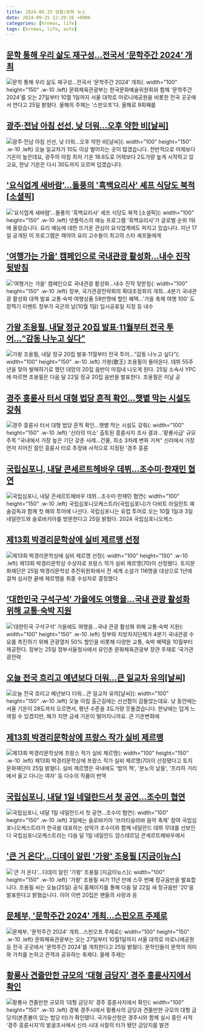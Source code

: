 ```yaml
---
title: 2024.09.25 생활/문화 뉴스
date: 2024-09-25 12:20:16 +0900
categories: [krnews, life]
tags: [krnews, life, auto]
---
```

## [문학 통해 우리 삶도 재구성…전국서 ‘문학주간 2024’ 개최](https://n.news.naver.com/mnews/article/011/0004395663)

![문학 통해 우리 삶도 재구성…전국서 ‘문학주간 2024’ 개최](https://mimgnews.pstatic.net/image/origin/011/2024/09/25/4395663.jpg?type=nf220_150){: width="100" height="150" .w-10 .left}
문화체육관광부는 한국문화예술위원회와 함께 ‘문학주간 2024’를 오는 27일부터 10월 1일까지 서울 대학로 마로니에공원을 비롯한 전국 곳곳에서 연다고 25일 밝혔다. 올해의 주제는 ‘스핀오프’다. 올해로 9회째를

## [광주·전남 아침 선선, 낮 더워…오후 약한 비[날씨]](https://n.news.naver.com/mnews/article/056/0011806591)

![광주·전남 아침 선선, 낮 더워…오후 약한 비[날씨]](https://mimgnews.pstatic.net/image/origin/056/2024/09/25/11806591.jpg?type=nf220_150){: width="100" height="150" .w-10 .left}
오늘 일교차가 10도 이상 벌어지는 곳이 많겠습니다. 전반적으로 어제보다 기온이 높은데요, 광주의 아침 최저 기온 18.6도로 어제보다 2도가량 높게 시작하고 있고요, 한낮 기온은 다시 30도까지 오르며 덥겠습니다.

## ['요식업계 새바람'…돌풍의 '흑백요리사' 셰프 식당도 북적 [소셜픽]](https://n.news.naver.com/mnews/article/437/0000411650)

!['요식업계 새바람'…돌풍의 '흑백요리사' 셰프 식당도 북적 [소셜픽]](https://mimgnews.pstatic.net/image/origin/437/2024/09/25/411650.jpg?type=nf220_150){: width="100" height="150" .w-10 .left}
넷플릭스의 예능 프로그램 '흑백요리사'가 글로벌 순위 1위에 올랐습니다. 요리 예능에 대한 뜨거운 관심이 요식업계에도 퍼지고 있습니다. 지난 17일 공개된 이 프로그램은 재야의 요리 고수들이 최고의 스타 셰프들에게

## ['여행가는 가을' 캠페인으로 국내관광 활성화…내수 진작 뒷받침](https://n.news.naver.com/mnews/article/001/0014946704)

!['여행가는 가을' 캠페인으로 국내관광 활성화…내수 진작 뒷받침](https://mimgnews.pstatic.net/image/origin/001/2024/09/25/14946704.jpg?type=nf220_150){: width="100" height="150" .w-10 .left}
정부, 국가관광전략회의 확대조정회의 개최…4분기 국내관광 활성화 대책 발표 교통·숙박·여행상품 58만명에 할인 혜택…'가을 축제 여행 100' 도장찍기 이벤트 정부가 국군의 날(10월 1일) 임시공휴일 지정 등 내수

## [가왕 조용필, 내달 정규 20집 발표·11월부터 전국 투어…“감동 나누고 싶다”](https://n.news.naver.com/mnews/article/016/0002366254)

![가왕 조용필, 내달 정규 20집 발표·11월부터 전국 투어…“감동 나누고 싶다”](https://mimgnews.pstatic.net/image/origin/016/2024/09/25/2366254.jpg?type=nf220_150){: width="100" height="150" .w-10 .left}
가왕(歌王) 조용필이 돌아온다. 데뷔 55주년을 맞아 발매하기로 했던 대망의 20집 음반이 마침내 나오게 된다. 25일 소속사 YPC에 따르면 조용필은 다음 달 22일 정규 20집 음반을 발표한다. 조용필은 이날 공

## [경주 흥륜사 터서 대형 법당 흔적 확인…햇볕 막는 시설도 갖춰](https://n.news.naver.com/mnews/article/001/0014946670)

![경주 흥륜사 터서 대형 법당 흔적 확인…햇볕 막는 시설도 갖춰](https://mimgnews.pstatic.net/image/origin/001/2024/09/25/14946670.jpg?type=nf220_150){: width="100" height="150" .w-10 .left}
'신라의 미소' 출토된 흥륜사지 조사 결과…'황룡사급' 규모 주목 "국내에서 가장 높은 기단 갖춘 사례…건물, 최소 3차례 변화 거쳐" 신라에서 가장 먼저 지어진 절인 흥륜사 터로 추정돼 사적으로 지정된 '경주 흥륜

## [국립심포니, 내달 콘세르트헤바우 데뷔…조수미·한재민 협연](https://n.news.naver.com/mnews/article/018/0005842909)

![국립심포니, 내달 콘세르트헤바우 데뷔…조수미·한재민 협연](https://mimgnews.pstatic.net/image/origin/018/2024/09/25/5842909.jpg?type=nf220_150){: width="100" height="150" .w-10 .left}
국립심포니오케스트라(국립심포니)가 다비트 라일란트 예술감독과 함께 첫 해외 투어에 나선다. 국립심포니는 유럽 투어로 오는 10월 1일과 3일 네덜란드와 슬로바키아를 방문한다고 25일 밝혔다. 2024 국립심포니오케스

## [제13회 박경리문학상에 실비 제르맹 선정](https://n.news.naver.com/mnews/article/021/0002661707)

![제13회 박경리문학상에 실비 제르맹 선정](https://mimgnews.pstatic.net/image/origin/021/2024/09/25/2661707.jpg?type=nf220_150){: width="100" height="150" .w-10 .left}
제13회 박경리문학상 수상자로 프랑스 작가 실비 제르맹(70)이 선정됐다. 토지문화재단은 25일 박경리문학상 추진위원회에서 전 세계 소설가 116명을 대상으로 1년에 걸쳐 심사한 끝에 제르맹을 최종 수상자로 결정했다

## [‘대한민국 구석구석’ 가을에도 여행을…국내 관광 활성화 위해 교통·숙박 지원](https://n.news.naver.com/mnews/article/021/0002661700)

![‘대한민국 구석구석’ 가을에도 여행을…국내 관광 활성화 위해 교통·숙박 지원](https://mimgnews.pstatic.net/image/origin/021/2024/09/25/2661700.jpg?type=nf220_150){: width="100" height="150" .w-10 .left}
정부와 지방자치단체가 4분기 국내관광 수요를 촉진하기 위해 관광열차 50% 할인을 비롯해 다양한 교통, 숙박 혜택을 10월부터 제공한다. 정부는 25일 정부서울청사에서 유인촌 문화체육관광부 장관 주재로 ‘국가관광전략

## [오늘 전국 흐리고 예년보다 더워...큰 일교차 유의[날씨]](https://n.news.naver.com/mnews/article/052/0002091516)

![오늘 전국 흐리고 예년보다 더워...큰 일교차 유의[날씨]](https://mimgnews.pstatic.net/image/origin/052/2024/09/25/2091516.jpg?type=nf220_150){: width="100" height="150" .w-10 .left}
오늘 아침 출근길에는 선선함이 감돌았는데요. 낮 동안에는 서울 기온이 28도까지 오르면서, 평년 수준을 3도가량 웃돌겠습니다. 한낮에는 덥게 느껴질 수 있겠지만, 해가 지면 금세 기온이 떨어지니까요. 큰 기온변화에

## [제13회 박경리문학상에 프랑스 작가 실비 제르맹](https://n.news.naver.com/mnews/article/001/0014946825)

![제13회 박경리문학상에 프랑스 작가 실비 제르맹](https://mimgnews.pstatic.net/image/origin/001/2024/09/25/14946825.jpg?type=nf220_150){: width="100" height="150" .w-10 .left}
제13회 박경리문학상에 프랑스 작가 실비 제르맹(70)이 선정됐다고 토지문화재단이 25일 밝혔다. 실비 제르맹은 국내에도 '밤의 책', '분노의 날들', '프라하 거리에서 울고 다니는 여자' 등 다수의 작품이 번역

## [국립심포니, 내달 1일 네덜란드서 첫 공연…조수미 협연](https://n.news.naver.com/mnews/article/001/0014946537)

![국립심포니, 내달 1일 네덜란드서 첫 공연…조수미 협연](https://mimgnews.pstatic.net/image/origin/001/2024/09/25/14946537.jpg?type=nf220_150){: width="100" height="150" .w-10 .left}
3일에는 슬로바키아 '브라티슬라바 음악 축제' 참여 국립심포니오케스트라가 한국을 대표하는 성악가 조수미와 함께 네덜란드 데뷔 무대를 선보인다 국립심포니오케스트라는 다음 달 1일 네덜란드 암스테르담 콘세르트헤바우에서

## ['큰 거 온다'...디데이 알린 '가왕' 조용필 [지금이뉴스]](https://n.news.naver.com/mnews/article/052/0002091559)

!['큰 거 온다'...디데이 알린 '가왕' 조용필 [지금이뉴스]](https://mimgnews.pstatic.net/image/origin/052/2024/09/25/2091559.jpg?type=nf220_150){: width="100" height="150" .w-10 .left}
'가왕' 조용필 씨가 11년 만에 스무 번째 정규음반을 발표합니다. 조용필 씨는 오늘(25일) 공식 홈페이지를 통해 다음 달 22일 새 정규음반 '20'을 발표한다고 밝혔습니다. 이어 이번 20집은 팬들의 사랑과 응

## [문체부, '문학주간 2024' 개최…스핀오프 주제로](https://n.news.naver.com/mnews/article/003/0012801887)

![문체부, '문학주간 2024' 개최…스핀오프 주제로](https://mimgnews.pstatic.net/image/origin/003/2024/09/25/12801887.jpg?type=nf220_150){: width="100" height="150" .w-10 .left}
문화체육관광부는 오는 27일부터 10월1일까지 서울 대학로 마로니에공원 등 전국 곳곳에서 '문학주간 2024'를 개최한다고 25일 밝혔다. 문학인들이 문학의 의미와 가치를 논하고 관객과 공유하는 축제다. 올해 주제는

## [황룡사 견줄만한 규모의 ‘대형 금당지’ 경주 흥륜사지에서 확인](https://n.news.naver.com/mnews/article/021/0002661687)

![황룡사 견줄만한 규모의 ‘대형 금당지’ 경주 흥륜사지에서 확인](https://mimgnews.pstatic.net/image/origin/021/2024/09/25/2661687.jpg?type=nf220_150){: width="100" height="150" .w-10 .left}
경북 경주시에서 황룡사의 금당과 견줄만한 규모의 대형 금당지(본존불이 있는 법당 터)가 확인됐다. 국가유산청은 경주시와 함께 실시 중인 사적 ‘경주 흥륜사지’의 발굴조사에서 신라 시대 사찰의 터가 됐던 금당지를 발견

